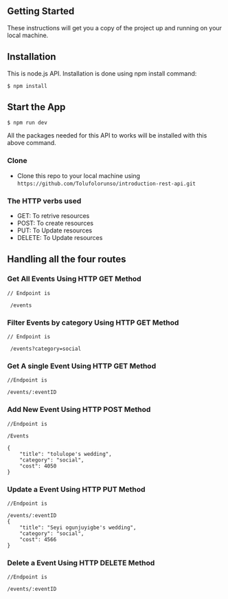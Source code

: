 ## Getting Started

These instructions will get you a copy of the project up and running on your
local machine.

## Installation

This is node.js API. Installation is done using npm install command:

```
$ npm install
```

## Start the App

```
$ npm run dev

```

All the packages needed for this API to works will be installed with this above
command.

### Clone

- Clone this repo to your local machine using
  `https://github.com/Tolufolorunso/introduction-rest-api.git`

### The HTTP verbs used

- GET: To retrive resources
- POST: To create resources
- PUT: To Update resources
- DELETE: To Update resources

## Handling all the four routes

### Get All Events Using HTTP GET Method

```
// Endpoint is

 /events

```

### Filter Events by category Using HTTP GET Method

```
// Endpoint is

 /events?category=social

```

### Get A single Event Using HTTP GET Method

```
//Endpoint is

/events/:eventID

```

### Add New Event Using HTTP POST Method

```
//Endpoint is

/Events

{
    "title": "tolulope's wedding",
    "category": "social",
    "cost": 4050
}

```

### Update a Event Using HTTP PUT Method

```
//Endpoint is

/events/:eventID
{
    "title": "Seyi ogunjuyigbe's wedding",
    "category": "social",
    "cost": 4566
}

```

### Delete a Event Using HTTP DELETE Method

```
//Endpoint is

/events/:eventID

```
